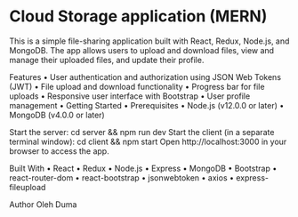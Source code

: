 # Cloud Storage application (MERN)
 This is a simple file-sharing application built with React, Redux, Node.js, and MongoDB. The app allows users to upload and download files, view and manage their uploaded files, and update their profile.

Features
•	User authentication and authorization using JSON Web Tokens (JWT)
•	File upload and download functionality
•	Progress bar for file uploads
•	Responsive user interface with Bootstrap
•	User profile management
•	Getting Started
•	Prerequisites
•	Node.js (v12.0.0 or later)
•	MongoDB (v4.0.0 or later)

Start the server: cd server && npm run dev
Start the client (in a separate terminal window): cd client && npm start
Open http://localhost:3000 in your browser to access the app.

Built With
•	React
•	Redux
•	Node.js
•	Express
•	MongoDB
•	Bootstrap
•	react-router-dom
•	react-bootstrap
•	jsonwebtoken
•	axios
•	express-fileupload

Author
Oleh Duma


